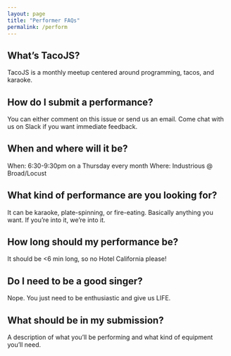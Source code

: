 ```yaml
---
layout: page
title: "Performer FAQs"
permalink: /perform
---
```


## What’s TacoJS?
TacoJS is a monthly meetup centered around programming, tacos, and karaoke.

## How do I submit a performance?
You can either comment on this issue or send us an email. Come chat with us on Slack if you want immediate feedback.

## When and where will it be?
When: 6:30-9:30pm on a Thursday every month
Where: Industrious @ Broad/Locust

## What kind of performance are you looking for?
It can be karaoke, plate-spinning, or fire-eating. Basically anything you want. If you’re into it, we’re into it.

## How long should my performance be?
It should be <6 min long, so no Hotel California please!

## Do I need to be a good singer?
Nope. You just need to be enthusiastic and give us LIFE.

## What should be in my submission?
A description of what you’ll be performing and what kind of equipment you’ll need.
